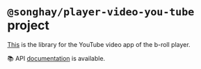 # `@songhay/player-video-you-tube` project

[This](songhay/projects/songhay/player-video-you-tube) is the library for the YouTube video app of the b-roll player.

:books: API [documentation](https://bryanwilhite.github.io/songhay-ng-workspace/player-video-you-tube) is available.
